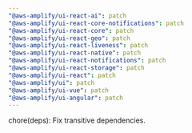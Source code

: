 ```yaml
---
"@aws-amplify/ui-react-ai": patch
"@aws-amplify/ui-react-core-notifications": patch
"@aws-amplify/ui-react-core": patch
"@aws-amplify/ui-react-geo": patch
"@aws-amplify/ui-react-liveness": patch
"@aws-amplify/ui-react-native": patch
"@aws-amplify/ui-react-notifications": patch
"@aws-amplify/ui-react-storage": patch
"@aws-amplify/ui-react": patch
"@aws-amplify/ui": patch
"@aws-amplify/ui-vue": patch
"@aws-amplify/ui-angular": patch
---
```


chore(deps): Fix transitive dependencies.
